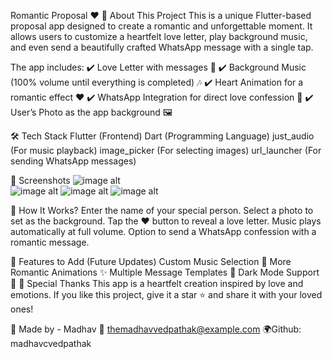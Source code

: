 Romantic Proposal ❤️
📜 About This Project
This is a unique Flutter-based proposal app designed to create a romantic and unforgettable moment. It allows users to customize a heartfelt love letter, play background music, and even send a beautifully crafted WhatsApp message with a single tap.

The app includes:
✔️ Love Letter with messages 💌
✔️ Background Music (100% volume until everything is completed) 🎶
✔️ Heart Animation for a romantic effect ❤️
✔️ WhatsApp Integration for direct love confession 📲
✔️ User’s Photo as the app background 🖼️

🛠️ Tech Stack
Flutter (Frontend)
Dart (Programming Language)
just_audio (For music playback)
image_picker (For selecting images)
url_launcher (For sending WhatsApp messages)

📸 Screenshots
![image alt](https://github.com/madhavcvedpathak/Romantic-Proposal-/blob/24543fd06aa7d8fb3a9139c30ae4d7aaf29f214c/amain.jpg)  
![image alt](https://github.com/madhavcvedpathak/Romantic-Proposal-/blob/2cb07147390a44dc08e949200b17b86ee87297a2/bsong.jpg)
![image alt](https://github.com/madhavcvedpathak/Romantic-Proposal-/blob/7da91b6f79d35a67e73ca115752c913e78044c03/dletter2.jpg)
![image alt](https://github.com/madhavcvedpathak/Romantic-Proposal-/blob/b7a1433193a59af7244b491e8c6e8ce8fc15ec66/cletter1.jpg)

📜 How It Works?
Enter the name of your special person.
Select a photo to set as the background.
Tap the ❤️ button to reveal a love letter.
Music plays automatically at full volume.
Option to send a WhatsApp confession with a romantic message.


📌 Features to Add (Future Updates)
 Custom Music Selection 🎵
 More Romantic Animations ✨
 Multiple Message Templates 💬
 Dark Mode Support 🌙
💖 Special Thanks
This app is a heartfelt creation inspired by love and emotions. If you like this project, give it a star ⭐ and share it with your loved ones!

👤 Made by -
Madhav
📧 themadhavvedpathak@example.com
🌍Github: madhavcvedpathak

